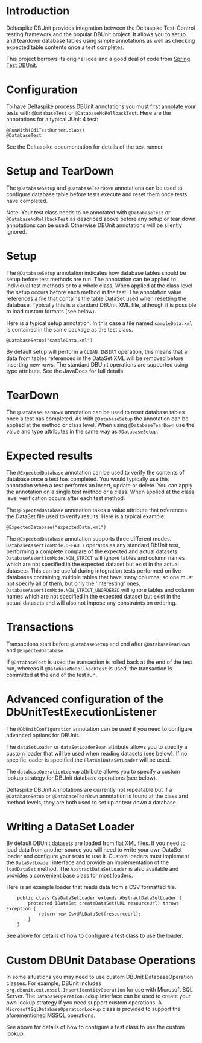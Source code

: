 Introduction
============
Deltaspike DBUnit provides integration between the Deltaspike Test-Control testing framework and the popular DBUnit project. It allows you
to setup and teardown database tables using simple annotations as well as checking expected table contents once a test completes.

This project borrows its original idea and a good deal of code from [Spring Test DBUnit](https://github.com/springtestdbunit/spring-test-dbunit).


Configuration
=============
To have Deltaspike process DBUnit annotations you must first annotate your tests with `@DatabaseTest` or `@DatabaseNoRollbackTest`.
Here are the annotations for a typical JUnit 4 test:

```
@RunWith(CdiTestRunner.class)
@DatabaseTest
```

See the Deltaspike documentation for details of the test runner.


Setup and TearDown
==================
The `@DatabaseSetup` and `@DatabaseTearDown` annotations can be used to configure database table before tests execute
and  reset them once tests have completed.

Note: Your test class needs to be annotated with `@DatabaseTest` or `@DatabaseNoRollbackTest` as described above before any
setup or tear down annotations can be used. Otherwise DBUnit annotations will be silently ignored.


Setup
=====
The `@DatabaseSetup` annotation indicates how database tables should be setup before test methods are run. The
annotation can be applied to individual test methods or to a whole class. When applied at the class level the setup
occurs before each method in the test. The annotation value references a file that contains the table DataSet used
when resetting the database. Typically this is a standard DBUnit XML file, although it is possible to load custom
formats (see below).

Here is a typical setup annotation. In this case a file named `sampleData.xml` is contained in the same package as the
test class.

    @DatabaseSetup("sampleData.xml")

By default setup will perform a `CLEAN_INSERT` operation, this means that all data from tables referenced in the
DataSet  XML will be removed before inserting new rows. The standard DBUnit operations are supported using type
attribute. See the JavaDocs for full details.


TearDown
========
The `@DatabaseTearDown` annotation can be used to reset database tables once a test has completed. As with
`@DatabaseSetup` the annotation can be applied at the method or class level. When using `@DatabaseTearDown` use the
value and type attributes in the same way as `@DatabaseSetup`.


Expected results
================
The `@ExpectedDatabase` annotation can be used to verify the contents of database once a test has completed. You would
typically use this annotation when a test performs an insert, update or delete. You can apply the annotation on a
single test method or a class. When applied at the class level verification occurs after each test method.

The `@ExpectedDatabase` annotation takes a value attribute that references the DataSet file used to verify results.
Here is a typical example:

    @ExpectedDatabase("expectedData.xml")


The `@ExpectedDatabase` annotation supports three different modes. `DatabaseAssertionMode.DEFAULT` operates as any
standard DbUnit test, performing a complete compare of the expected and actual datasets.
`DatabaseAssertionMode.NON_STRICT` will ignore tables and column names which are not specified in the expected dataset
but exist in the actual datasets. This can be useful during integration tests performed on live databases containing
multiple tables that have many columns, so one must not specify all of them, but only the 'interesting' ones.
`DatabaseAssertionMode.NON_STRICT_UNORDERED` will ignore tables and column names which are not specified in the expected
dataset but exist in the actual datasets and will also not impose any constraints on ordering.


Transactions
============
Transactions start before `@DatabaseSetup` and end after `@DatabaseTearDown` and `@ExpectedDatabase`.

If `@DatabaseTest` is used the transaction is rolled back at the end of the test run, whereas if
`@DatabaseNoRollbackTest` is used, the transaction is committed at the end of the test run.


Advanced configuration of the DbUnitTestExecutionListener
=========================================================
The `@DbUnitConfiguration` annotation can be used if you need to configure advanced options for DBUnit.

The `dataSetLoader` or `dataSetLoaderBean` attribute allows you to specify a custom loader that will be used when
reading datasets (see below). If no specific loader is specified the `FlatXmlDataSetLoader` will be used.

The `databaseOperationLookup` attribute allows you to specify a custom lookup strategy for DBUnit database operations
(see below).

Deltaspike DBUnit Annotations are currently not repeatable but if a `@DatabaseSetup` or `@DatabaseTearDown`
annotation is found at the class and method levels, they are both used to set up or tear down a database.


Writing a DataSet Loader
========================
By default DBUnit datasets are loaded from flat XML files. If you need to load data from another source you will need
to write your own DataSet loader and configure your tests to use it. Custom loaders must implement the `DataSetLoader`
interface and provide an implementation of the `loadDataSet` method. The `AbstractDataSetLoader` is also available and
provides a convenient base class for most loaders.

Here is an example loader that reads data from a CSV formatted file.

```
    public class CsvDataSetLoader extends AbstractDataSetLoader {
    	protected IDataSet createDataSet(URL resourceUrl) throws Exception {
    		return new CsvURLDataSet(resourceUrl);
    	}
    }
```

See above for details of how to configure a test class to use the loader.


Custom DBUnit Database Operations
=================================
In some situations you may need to use custom DBUnit DatabaseOperation classes. For example, DBUnit includes
`org.dbunit.ext.mssql.InsertIdentityOperation` for use with Microsoft SQL Server. The `DatabaseOperationLookup`
interface can be used to create your own lookup strategy if you need support custom operations. A
`MicrosoftSqlDatabaseOperationLookup` class is provided to support the aforementioned MSSQL operations.

See above for details of how to configure a test class to use the custom lookup.
